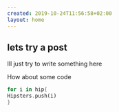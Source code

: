 ```yaml
---
created: 2019-10-24T11:56:58+02:00
layout: home
---
```


## lets try a post

Ill just try to write something here

How about some code
``` rust
for i in hip{
Hipsters.push(i)
}
```